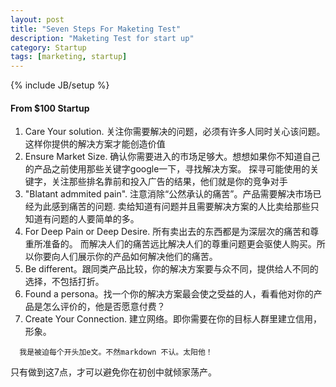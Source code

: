 ```yaml
---
layout: post
title: "Seven Steps For Maketing Test"
description: "Maketing Test for start up"
category: Startup 
tags: [marketing, startup]
---
```

{% include JB/setup %}

#### From $100 Startup

1.  Care Your solution.
    关注你需要解决的问题，必须有许多人同时关心该问题。这样你提供的解决方案才能创造价值
1.  Ensure Market Size.
    确认你需要进入的市场足够大。想想如果你不知道自己的产品之前使用那些关键字google一下，寻找解决方案。
    探寻可能使用的关键字，关注那些排名靠前和投入广告的结果，他们就是你的竞争对手
1.  "Blatant admmited pain". 注意消除“公然承认的痛苦”。产品需要解决市场已经为此感到痛苦的问题.
    卖给知道有问题并且需要解决方案的人比卖给那些只知道有问题的人要简单的多。 
1.  For Deep Pain or Deep Desire. 所有卖出去的东西都是为深层次的痛苦和尊重所准备的。
    而解决人们的痛苦远比解决人们的尊重问题更会驱使人购买。所以你要向人们展示你的产品如何解决他们的痛苦。
1.  Be different。跟同类产品比较，你的解决方案要与众不同，提供给人不同的选择，不包括打折。
1.  Found a persona。找一个你的解决方案最会使之受益的人，看看他对你的产品是怎么评价的，他是否愿意付费？
1.  Create Your Connection. 建立网络。即你需要在你的目标人群里建立信用，形象。

```
  我是被迫每个开头加e文。不然markdown 不认。太阳他！
```


只有做到这7点，才可以避免你在初创中就倾家荡产。